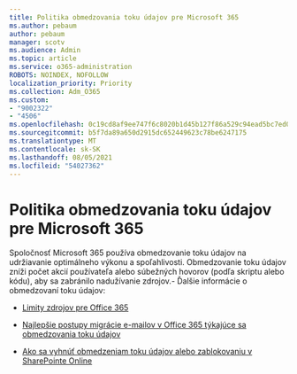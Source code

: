 ```yaml
---
title: Politika obmedzovania toku údajov pre Microsoft 365
ms.author: pebaum
author: pebaum
manager: scotv
ms.audience: Admin
ms.topic: article
ms.service: o365-administration
ROBOTS: NOINDEX, NOFOLLOW
localization_priority: Priority
ms.collection: Adm_O365
ms.custom:
- "9002322"
- "4506"
ms.openlocfilehash: 0c19cd8af9ee747f6c8020b1d45b127f86a529c94ead5bc7ed08e0f74f332b65
ms.sourcegitcommit: b5f7da89a650d2915dc652449623c78be6247175
ms.translationtype: MT
ms.contentlocale: sk-SK
ms.lasthandoff: 08/05/2021
ms.locfileid: "54027362"
---
```

# <a name="microsoft-365-throttle-policies"></a>Politika obmedzovania toku údajov pre Microsoft 365

Spoločnosť Microsoft 365 používa obmedzovanie toku údajov na udržiavanie optimálneho výkonu a spoľahlivosti. Obmedzovanie toku údajov zníži počet akcií používateľa alebo súbežných hovorov (podľa skriptu alebo kódu), aby sa zabránilo nadužívanie zdrojov.- Ďalšie informácie o obmedzovaní toku údajov:

- [Limity zdrojov pre Office 365](https://docs.microsoft.com/office365/Enterprise/office-365-resource-limits)

- [Najlepšie postupy migrácie e-mailov v Office 365 týkajúce sa obmedzovania toku údajov](https://docs.microsoft.com/exchange/mailbox-migration/office-365-migration-best-practices#office-365-throttling)

- [Ako sa vyhnúť obmedzeniam toku údajov alebo zablokovaniu v SharePointe Online](https://docs.microsoft.com/sharepoint/dev/general-development/how-to-avoid-getting-throttled-or-blocked-in-sharepoint-online)
